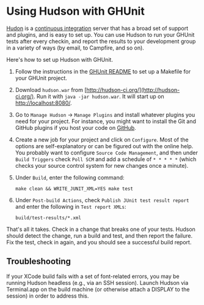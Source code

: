 # Using Hudson with GHUnit

[Hudon](http://hudson-ci.org/) is a [continuous
integration](http://martinfowler.com/articles/continuousIntegration.html)
server that has a broad set of support and plugins, and is easy to set up. You
can use Hudson to run your GHUnit tests after every checkin, and report the
results to your development group in a variety of ways (by email, to Campfire,
and so on).

Here's how to set up Hudson with GHUnit.

1. Follow the instructions in the 
   [GHUnit README](http://github.com/gabriel/gh-unit/blob/master/README.md)
   to set up a Makefile for your GHUnit project.

2. Download `hudson.war` from [http://hudson-ci.org/](http://hudson-ci.org/). 
   Run it with `java -jar hudson.war`. It will start up on 
   [http://localhost:8080/](http://localhost:8080/).

3. Go to `Manage Hudson` -> `Manage Plugins` and install whatever plugins you
   need for your project.  For instance, you might want to install the Git 
   and GitHub plugins if you host your code on [GitHub](http://www.github.com).

4. Create a new job for your project and click on `Configure`. Most of the options
   are self-explanatory or can be figured out with the online help. You probably
   want to configure `Source Code Management`, and then under `Build Triggers` check
   `Poll SCM` and add a schedule of `* * * * *` (which checks your source control
   system for new changes once a minute).

5. Under `Build`, enter the following command:

    `make clean && WRITE_JUNIT_XML=YES make test`

6. Under `Post-build Actions`, check `Publish JUnit test result report` and enter
   the following in `Test report XMLs`:
   
    `build/test-results/*.xml`

That's all it takes. Check in a change that breaks one of your tests. Hudson
should detect the change, run a build and test, and then report the failure.
Fix the test, check in again, and you should see a successful build report.

## Troubleshooting

If your XCode build fails with a set of font-related errors, you may be running
Hudson headless (e.g., via an SSH session). Launch Hudson via Terminal.app on 
the build machine (or otherwise attach a DISPLAY to the session) in order to 
address this.  
